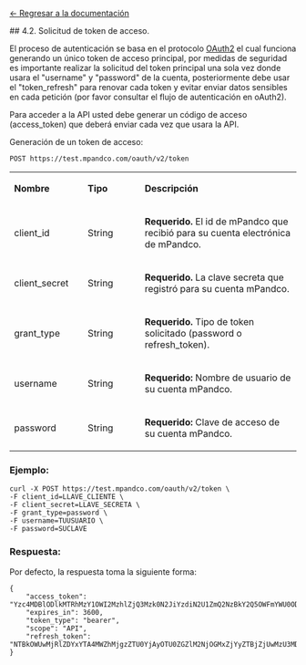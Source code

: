 [<- Regresar a la documentación]({{site.baseurl}}/)

<div id="step42"></div>
## 4.2. Solicitud de token de acceso.

El proceso de autenticación se basa en el protocolo [OAuth2](https://oauth.net/2/) el cual funciona generando un único token de acceso principal, por medidas de seguridad es importante realizar la solicitud del token principal una sola vez donde usara el "username" y "password" de la cuenta, posteriormente debe usar el "token_refresh" para renovar cada token y evitar enviar datos sensibles en cada petición (por favor consultar el flujo de autenticación en oAuth2).

Para acceder a la API usted debe generar un código de acceso (access_token) que deberá enviar cada vez que usara la API.

Generación de un token de acceso:

`
POST https://test.mpandco.com/oauth/v2/token
`
<table border="0" cellspacing="0" cellpadding="0">
<tbody>
<tr>
<td width="132">
<p><strong>Nombre</strong></p>
</td>
<td width="125">
<p><strong>Tipo</strong></p>
</td>
<td width="409">
<p><strong>Descripci&oacute;n</strong></p>
</td>
</tr>
<tr>
<td width="132">
<p>client_id</p>
</td>
<td width="125">
<p>String</p>
</td>
<td width="409">
<p><strong>Requerido.</strong> El id de mPandco que recibi&oacute; para su cuenta electr&oacute;nica de mPandco.</p>
</td>
</tr>
<tr>
<td width="132">
<p>client_secret</p>
</td>
<td width="125">
<p>String</p>
</td>
<td width="409">
<p><strong>Requerido.</strong> La clave secreta que registr&oacute; para su cuenta mPandco.</p>
</td>
</tr>
<tr>
<td width="132">
<p>grant_type</p>
</td>
<td width="125">
<p>String</p>
</td>
<td width="409">
<p><strong>Requerido.</strong> Tipo de token solicitado (password o refresh_token).</p>
</td>
</tr>
<tr>
<td width="132">
<p>username</p>
</td>
<td width="125">
<p>String</p>
</td>
<td width="409">
<p><strong>Requerido: </strong>Nombre de usuario de su cuenta mPandco.</p>
</td>
</tr>
<tr>
<td width="132">
<p>password</p>
</td>
<td width="125">
<p>String</p>
</td>
<td width="409">
<p><strong>Requerido: </strong>Clave de acceso de su cuenta mPandco.</p>
</td>
</tr>
</tbody>
</table>

### Ejemplo:

    curl -X POST https://test.mpandco.com/oauth/v2/token \
    -F client_id=LLAVE_CLIENTE \
    -F client_secret=LLAVE_SECRETA \
    -F grant_type=password \
    -F username=TUUSUARIO \
    -F password=SUCLAVE

### Respuesta:
Por defecto, la respuesta toma la siguiente forma:

    {
        "access_token": "Yzc4MDBlODlkMTRhMzY1OWI2MzhlZjQ3Mzk0N2JiYzdiN2U1ZmQ2NzBkY2Q5OWFmYWU0ODg2MTExZjQ5YmQ5Mg",
        "expires_in": 3600,
        "token_type": "bearer",
        "scope": "API",
        "refresh_token": "NTBkOWUwMjRlZDYxYTA4MWZhMjgzZTU0YjAyOTU0ZGZlM2NjOGMxZjYyZTBjZjUwMzU3MDRkMGVjMzdkZWM2MA"
    }
